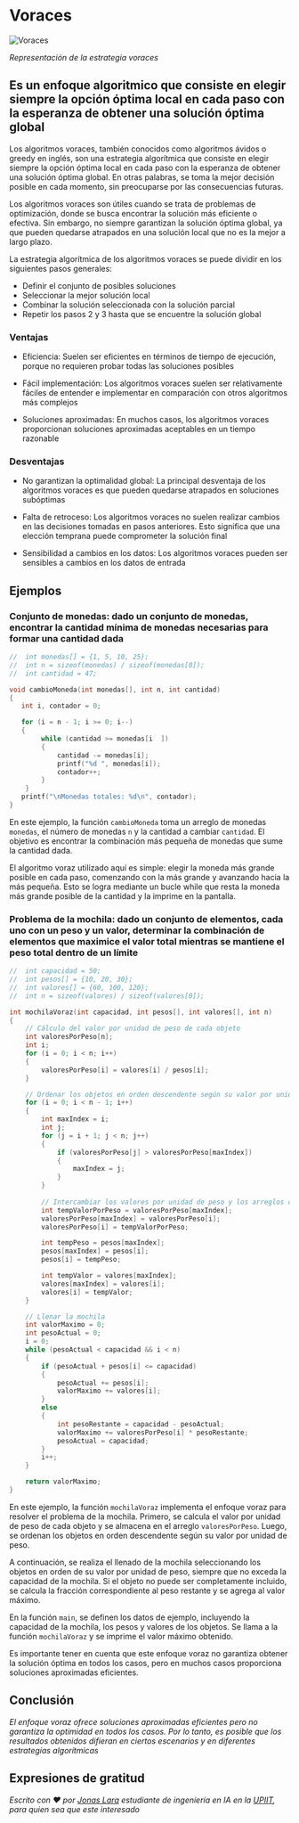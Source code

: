 # Voraces

![Voraces](/01.-Sources/Images/Voraces.png)

_Representación de la estrategia voraces_

## Es un enfoque algoritmico que consiste en elegir siempre la opción óptima local en cada paso con la esperanza de obtener una solución óptima global

Los algoritmos voraces, también conocidos como algoritmos ávidos o greedy en inglés, son una estrategia algorítmica que consiste en elegir siempre la opción óptima local en cada paso con la esperanza de obtener una solución óptima global. En otras palabras, se toma la mejor decisión posible en cada momento, sin preocuparse por las consecuencias futuras.

Los algoritmos voraces son útiles cuando se trata de problemas de optimización, donde se busca encontrar la solución más eficiente o efectiva. Sin embargo, no siempre garantizan la solución óptima global, ya que pueden quedarse atrapados en una solución local que no es la mejor a largo plazo.

La estrategia algorítmica de los algoritmos voraces se puede dividir en los siguientes pasos generales:

- Definir el conjunto de posibles soluciones
- Seleccionar la mejor solución local
- Combinar la solución seleccionada con la solución parcial
- Repetir los pasos 2 y 3 hasta que se encuentre la solución global

### Ventajas

- Eficiencia: Suelen ser eficientes en términos de tiempo de ejecución, porque no requieren probar todas las soluciones posibles

- Fácil implementación: Los algoritmos voraces suelen ser relativamente fáciles de entender e implementar en comparación con otros algoritmos más complejos

- Soluciones aproximadas: En muchos casos, los algoritmos voraces proporcionan soluciones aproximadas aceptables en un tiempo razonable

### Desventajas

- No garantizan la optimalidad global: La principal desventaja de los algoritmos voraces es que pueden quedarse atrapados en soluciones subóptimas

- Falta de retroceso: Los algoritmos voraces no suelen realizar cambios en las decisiones tomadas en pasos anteriores. Esto significa que una elección temprana puede comprometer la solución final

- Sensibilidad a cambios en los datos: Los algoritmos voraces pueden ser sensibles a cambios en los datos de entrada

## Ejemplos

### Conjunto de monedas: dado un conjunto de monedas, encontrar la cantidad mínima de monedas necesarias para formar una cantidad dada


```c
//  int monedas[] = {1, 5, 10, 25};
//  int n = sizeof(monedas) / sizeof(monedas[0]);
//  int cantidad = 47;

void cambioMoneda(int monedas[], int n, int cantidad) 
{
   int i, contador = 0;

   for (i = n - 1; i >= 0; i--) 
   {
        while (cantidad >= monedas[i  ]) 
        {
            cantidad -= monedas[i];
            printf("%d ", monedas[i]);
            contador++;
        }
    }
   printf("\nMonedas totales: %d\n", contador);
}
```

En este ejemplo, la función `cambioMoneda` toma un arreglo de monedas `monedas`, el número de monedas `n` y la cantidad a cambiar `cantidad`. El objetivo es encontrar la combinación más pequeña de monedas que sume la cantidad dada.

El algoritmo voraz utilizado aquí es simple: elegir la moneda más grande posible en cada paso, comenzando con la más grande y avanzando hacia la más pequeña. Esto se logra mediante un bucle while que resta la moneda más grande posible de la cantidad y la imprime en la pantalla.


### Problema de la mochila: dado un conjunto de elementos, cada uno con un peso y un valor, determinar la combinación de elementos que maximice el valor total mientras se mantiene el peso total dentro de un límite

```c
//  int capacidad = 50;
//  int pesos[] = {10, 20, 30};
//  int valores[] = {60, 100, 120};
//  int n = sizeof(valores) / sizeof(valores[0]);

int mochilaVoraz(int capacidad, int pesos[], int valores[], int n)
{
    // Cálculo del valor por unidad de peso de cada objeto
    int valoresPorPeso[n];
    int i;
    for (i = 0; i < n; i++)
    {
        valoresPorPeso[i] = valores[i] / pesos[i];
    }

    // Ordenar los objetos en orden descendente según su valor por unidad de peso
    for (i = 0; i < n - 1; i++)
    {
        int maxIndex = i;
        int j;
        for (j = i + 1; j < n; j++)
        {
            if (valoresPorPeso[j] > valoresPorPeso[maxIndex])
            {
                maxIndex = j;
            }
        }
        
        // Intercambiar los valores por unidad de peso y los arreglos correspondientes
        int tempValorPorPeso = valoresPorPeso[maxIndex];
        valoresPorPeso[maxIndex] = valoresPorPeso[i];
        valoresPorPeso[i] = tempValorPorPeso;

        int tempPeso = pesos[maxIndex];
        pesos[maxIndex] = pesos[i];
        pesos[i] = tempPeso;

        int tempValor = valores[maxIndex];
        valores[maxIndex] = valores[i];
        valores[i] = tempValor;
    }

    // Llenar la mochila
    int valorMaximo = 0;
    int pesoActual = 0;
    i = 0;
    while (pesoActual < capacidad && i < n)
    {
        if (pesoActual + pesos[i] <= capacidad)
        {
            pesoActual += pesos[i];
            valorMaximo += valores[i];
        }
        else
        {
            int pesoRestante = capacidad - pesoActual;
            valorMaximo += valoresPorPeso[i] * pesoRestante;
            pesoActual = capacidad;
        }
        i++;
    }

    return valorMaximo;
}
```

En este ejemplo, la función `mochilaVoraz` implementa el enfoque voraz para resolver el problema de la mochila. Primero, se calcula el valor por unidad de peso de cada objeto y se almacena en el arreglo `valoresPorPeso`. Luego, se ordenan los objetos en orden descendente según su valor por unidad de peso.

A continuación, se realiza el llenado de la mochila seleccionando los objetos en orden de su valor por unidad de peso, siempre que no exceda la capacidad de la mochila. Si el objeto no puede ser completamente incluido, se calcula la fracción correspondiente al peso restante y se agrega al valor máximo.

En la función `main`, se definen los datos de ejemplo, incluyendo la capacidad de la mochila, los pesos y valores de los objetos. Se llama a la función `mochilaVoraz` y se imprime el valor máximo obtenido.

Es importante tener en cuenta que este enfoque voraz no garantiza obtener la solución óptima en todos los casos, pero en muchos casos proporciona soluciones aproximadas eficientes. 

## Conclusión

_El enfoque voraz ofrece soluciones aproximadas eficientes pero no garantiza la optimidad en todos los casos. Por lo tanto, es posible que los resultados obtenidos difieran en ciertos escenarios y en diferentes estrategías algorítmicas_

## Expresiones de gratitud

_Escrito con ❤️ por [Jonas Lara](https://medium.com/@jonas_lara) estudiante de ingeniería en IA en la [UPIIT](https://www.upiit.ipn.mx/), para quien sea que este interesado_